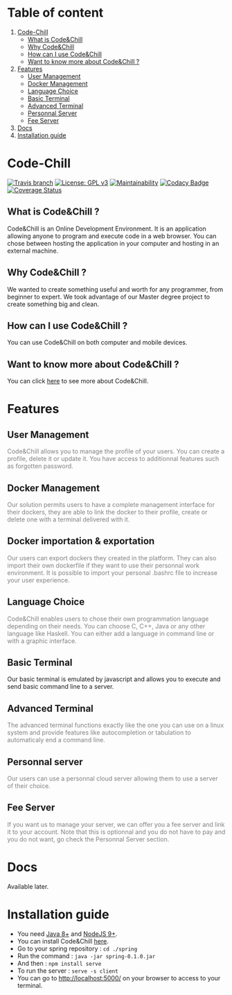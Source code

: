 # Table of content
1. [Code-Chill](https://codechillalluna.github.io/code-chill/#code-chill)
	* [What is Code&Chill](https://codechillalluna.github.io/code-chill/#what-is-codechill-)
	* [Why Code&Chill](https://codechillalluna.github.io/code-chill/#why-codechill-)
	* [How can I use Code&Chill](https://codechillalluna.github.io/code-chill/#how-can-i-use-codechill-)
	* [Want to know more about Code&Chill ?](https://codechillalluna.github.io/code-chill/#want-to-know-more-about-codechill-)
2. [Features](https://codechillalluna.github.io/code-chill/#features)
	* [User Management](https://codechillalluna.github.io/code-chill/#user-management)
	* [Docker Management](https://codechillalluna.github.io/code-chill/#docker-management)
	* [Language Choice](https://codechillalluna.github.io/code-chill/#language-choice)
	* [Basic Terminal](https://codechillalluna.github.io/code-chill/#basic-terminal)
	* [Advanced Terminal](https://codechillalluna.github.io/code-chill/#advanced-terminal)
	* [Personnal Server](https://codechillalluna.github.io/code-chill/#personnal-server)
	* [Fee Server](https://codechillalluna.github.io/code-chill/#fee-server)
3. [Docs](https://codechillalluna.github.io/code-chill/#docs)
4. [Installation guide](https://codechillalluna.github.io/code-chill/#installation-guide)

# Code-Chill

[![Travis branch](https://img.shields.io/travis/CodeChillAlluna/code-chill/master.svg?style=flat-square)](https://travis-ci.org/CodeChillAlluna/code-chill)
[![License: GPL v3](https://img.shields.io/badge/License-GPL%20v3-blue.svg)](https://github.com/CodeChillAlluna/code-chill/blob/master/LICENSE)
[![Maintainability](https://api.codeclimate.com/v1/badges/b61e96a6f14db189b5b1/maintainability)](https://codeclimate.com/github/CodeChillAlluna/code-chill/maintainability)
[![Codacy Badge](https://api.codacy.com/project/badge/Grade/3373b12b915d4be68943182e1c2ff979)](https://www.codacy.com/app/Lulu300/code-chill?utm_source=github.com&amp;utm_medium=referral&amp;utm_content=CodeChillAlluna/code-chill&amp;utm_campaign=Badge_Grade)
[![Coverage Status](https://coveralls.io/repos/github/CodeChillAlluna/code-chill/badge.svg?branch=master)](https://coveralls.io/github/CodeChillAlluna/code-chill?branch=master)


## What is Code&Chill ?
Code&Chill is an Online Development Environment.
It is an application allowing anyone to program and execute code in a web browser.
You can chose between hosting the application in your computer and hosting in an external machine.

## Why Code&Chill ?
We wanted to create something useful and worth for any programmer, from beginner to expert. We took advantage of our Master degree project to create something big and clean.

## How can I use Code&Chill ?
You can use Code&Chill on both computer and mobile devices.

## Want to know more about Code&Chill ?
You can click <a href="https://github.com/CodeChillAlluna/code-chill">here</a> to see more about Code&Chill.

# Features
## User Management 
<span style="color:grey;">Code&Chill allows you to manage the profile of your users. You can create a profile, delete it or update it. You have access to additionnal features such as forgotten password.</span>
## Docker Management
<span style="color:grey;">Our solution permits users to have a complete management interface for their dockers, they are able to link the docker to their profile, create or delete one with a terminal delivered with it.</span>
## Docker importation & exportation
<span style="color:grey;">Our users can export dockers they created in the platform. They can also import their own dockerfile if they want to use their personnal work environment. It is possible to import your personal .bashrc file to increase your user experience.</span>
## Language Choice
<span style="color:grey;">Code&Chill enables users to chose their own programmation language depending on their needs. You can choose C, C++, Java or any other language like Haskell. You can either add a language in command line or with a graphic interface.</span>
## Basic Terminal 
Our basic terminal is emulated by javascript and allows you to execute and send basic command line to a server.
## Advanced Terminal
<span style="color:grey;">The advanced terminal functions exactly like the one you can use on a linux system and provide features like autocompletion or tabulation to automaticaly end a command line.</span>
## Personnal server
<span style="color:grey;">Our users can use a personnal cloud server allowing them to use a server of their choice.</span>
## Fee Server
<span style="color:grey;">If you want us to manage your server, we can offer you a fee server and link it to your account. Note that this is optionnal and you do not have to pay and you do not want, go check the Personnal Server section.</span>

# Docs
Available later.

# Installation guide
* You need <a href="http://www.oracle.com/technetwork/java/javase/downloads/jre8-downloads-2133155.html">Java 8+</a> and <a href="https://nodejs.org/en/">NodeJS 9+</a>.
* You can install Code&Chill <a href="https://github.com/CodeChillAlluna/code-chill/releases">here</a>.
* Go to your spring repository : `cd ./spring`
* Run the command : `java -jar spring-0.1.0.jar`
* And then : `npm install serve`
* To run the server : `serve -s client` 
* You can go to <a href="http://localhost:5000/">http://localhost:5000/</a> on your browser to access to your terminal.